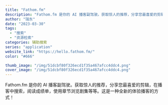 ```yaml
---
title: "Fathom.fm"
description: "Fathom.fm 是你的 AI 播客副驾驶。获取惊人的推荐，分享您最喜爱的剪辑，在播客中搜索，阅读成绩单，使用章节浏览"
author: "瑞东"
date: "2023-03-30"
tags:
  - "搜索"
  - "资源检索"
categories: 辅助搜索
series: "application"
website_link: "https://hello.fathom.fm/"
color: "#666"

thumb_image: "/img/51dcbf80f326ecd1f35a467afcc4ddc4.png"
cover_image: "/img/51dcbf80f326ecd1f35a467afcc4ddc4.png"
---
```


Fathom.fm 是你的 AI 播客副驾驶。获取惊人的推荐，分享您最喜爱的剪辑，在播客中搜索，阅读成绩单，使用章节浏览剧集等等。这是一种全新的体验播客的方式！ 